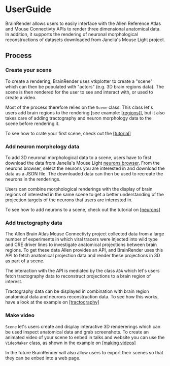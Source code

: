 # UserGuide

BrainRender allows users to easily interface with the Allen Reference Atlas
and Mouse Connectivty APIs to render three dimensional anatomical data. 
In addition, it supports the rendering of neuronal morphological reconstructions
of datasets downloaded from Janelia's Mouse Light project. 


## Process
### Create your scene

To create a rendering, BrainRender uses vtkplotter to create a "scene" which can
then be populated with "actors" (e.g. 3D brain regions data). The
scene is then rendered for the user to see and interact with, or used to create a video. 

Most of the process therefore relies on the `Scene` class. This class
let's users add brain regions to the rendering [see example: [[regions]](Examples/Regions.ipynb)], but it also takes care of adding tractography and neuron morphology data to the scene before rendering it. 

To see how to crate your first scene, check out the [[tutorial]](Examples/tutorial.ipynb)

### Add neuron morphology data
To add 3D neuronal morphological data to a scene, users have to first download the data
from Janelia's Mouse Light [neurons browser](http://ml-neuronbrowser.janelia.org). 
From the neurons browser, select the neurons you are interested in and download the data
as a JSON file. The downloaded data can then be used to recreate the neurons in the renderings. 

Users can combine morphological renderings with the display of brain regions of interested
in the same scene to get a better understanding of the projection targets of the neurons 
that users are interested in. 

To see how to add neurons to a scene, check out the tutorial on [[neurons]](Examples/Neurons.ipynb)

### Add tractography data 
The Allen Brain Atlas Mouse Connectivty project collected data from a large number 
of experiments in which viral tracers were injected into wild type and CRE driver lines
to investigate anatomical projections between brain regions. 
To get these data Allen provides an API, and BrainRender uses this API to fetch
anatomical projection data and render these projections in 3D as part of a scene. 

The interaction with the API is mediated by the class `ABA` which let's users 
fetch tractography data to reconstruct projections to a brain region of interest. 

Tractography data can be displayed in combination with brain region anatomical data 
and neurons reconstruction data. To see how this works, have a look at the 
example on [[tractography]](Examples/Tractography.ipynb)

### Make video
`Scene` let's users create and display interactive 3D rendererings which can be used 
inspect anatomical data and grab screenshots. To create an animated video of your 
scene to enbed in talks and website you can use the `VideoMaker` class, as shown in 
the example on [[making videos]](Examples/Video.ipynb)

In the future BrainRender will also allow users to export their scenes so that they can 
be enbed into a web page. 